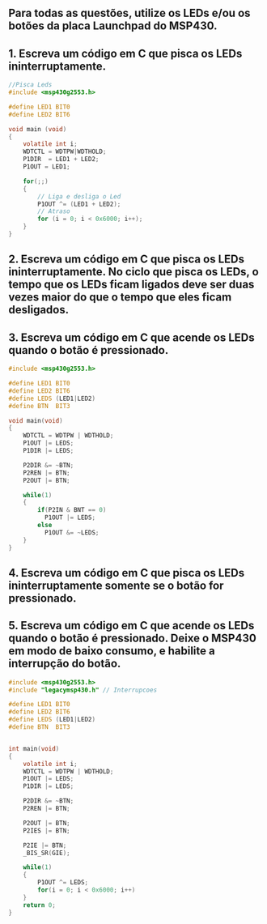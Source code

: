 ## Para todas as questões, utilize os LEDs e/ou os botões da placa Launchpad do MSP430.

## 1. Escreva um código em C que pisca os LEDs ininterruptamente.

```C
//Pisca Leds
#include <msp430g2553.h>

#define LED1 BIT0
#define LED2 BIT6

void main (void)
{
    volatile int i;
    WDTCTL = WDTPW|WDTHOLD;
    P1DIR  = LED1 + LED2;
    P1OUT = LED1;

    for(;;)
    {
        // Liga e desliga o Led
        P1OUT ^= (LED1 + LED2);
        // Atraso
        for (i = 0; i < 0x6000; i++);
    }
}
```

## 2. Escreva um código em C que pisca os LEDs ininterruptamente. No ciclo que pisca os LEDs, o tempo que os LEDs ficam ligados deve ser duas vezes maior do que o tempo que eles ficam desligados.

## 3. Escreva um código em C que acende os LEDs quando o botão é pressionado.

```C
#include <msp430g2553.h>

#define LED1 BIT0
#define LED2 BIT6
#define LEDS (LED1|LED2)
#define BTN  BIT3

void main(void)
{
    WDTCTL = WDTPW | WDTHOLD;
    P1OUT |= LEDS;
    P1DIR |= LEDS;

    P2DIR &= ~BTN;
    P2REN |= BTN;
    P2OUT |= BTN;

    while(1)
    {
        if(P2IN & BNT == 0)
          P1OUT |= LEDS;
        else
          P1OUT &= ~LEDS;
    }
}
```

## 4. Escreva um código em C que pisca os LEDs ininterruptamente somente se o botão for pressionado.

## 5. Escreva um código em C que acende os LEDs quando o botão é pressionado. Deixe o MSP430 em modo de baixo consumo, e habilite a interrupção do botão.
```C
#include <msp430g2553.h>
#include "legacymsp430.h" // Interrupcoes

#define LED1 BIT0
#define LED2 BIT6
#define LEDS (LED1|LED2)
#define BTN  BIT3


int main(void)
{
    volatile int i;
    WDTCTL = WDTPW | WDTHOLD;
    P1OUT |= LEDS;
    P1DIR |= LEDS;

    P2DIR &= ~BTN;
    P2REN |= BTN;

    P2OUT |= BTN;
    P2IES |= BTN;

    P2IE |= BTN;
    _BIS_SR(GIE);

    while(1)
    {
        P1OUT ^= LEDS;
        for(i = 0; i < 0x6000; i++)
    }
    return 0;
}
```
